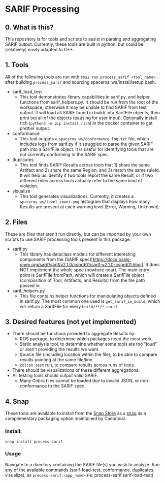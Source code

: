 # SARIF Processing

## 0. What is this?
This repository is for tools and scripts to assist in parsing and aggregating SARIF output. Currently, these tools are built in python, but could be (relatively) easily adapted to C++.

## 1. Tools
All of the following tools are run with `ros2 run process_sarif <tool_name>` after building `process_sarif` and sourcing spaceros_ws/install/setup.bash.

- sarif_load_test
    - This tool demonstrates library capabilities in sarif.py, and helper functions from sarif_helpers.py. It should be run from the root of the workspace, otherwise it may be unable to find SARIF from test output. It will load all SARIF found in build/ into SarifFile objects, then print out all of the objects (pausing for user input). Optionally install rich (`python3 -m pip install rich`) in the docker container to get prettier output.
- conformance
    - This tool outputs a `spaceros_ws/conformance_log.txt` file, which includes logs from sarif.py if it struggled to parse the given SARIF path into a SarifFile object. It is useful for identifying tools that are not currently conforming to the SARIF spec.
- duplicates
    - This tool finds SARIF Results across tools that 1) share the same Artifact and 2) share the same Region, and 3) match the same ruleId. It will help us identify if two tools report the same Result, or if two different rules across tools actually refer to the same kind of violation.
- visualize
    - This tool generates visualizations. Currently, it creates a `spaceros_ws/level_count.png` histogram that displays how many Results are present at each warning level (Error, Warning, Unknown).

## 2. Files
These are files that aren't run directly, but can be imported by your own scripts to use SARIF processing tools present in this package.
- sarif.py
    - This library has dataclass models for different interesting components from the (SARIF spec)[https://docs.oasis-open.org/sarif/sarif/v2.1.0/csprd01/sarif-v2.1.0-csprd01.html]. It does NOT implement the whole spec (nowhere near). The main entry point is SarifFile.fromPath, which will create a SarifFile object (composition of Tool, Artifacts, and Results) from the file path passed in.
- sarif_helpers.py
    - This file contains helper functions for manipulating objects defined in sarif.py. The most common one used is `get_sarif_in_build`, which will return a SarifFile for every `build/**/*.sarif`.

## 3. Desired features (not yet implemented)
- There should be functions provided to aggregate Results by:
    - ROS package, to determine which packages need the most work.
    - Static analysis tool, to determine whether some tools are too "loud" or aren't providing the results we want.
    - Source file (including location within the file), to be able to compare results pointing at the same file/line.
    - `colcon test` run, to compare results across runs of tests.
- There should be visualizations of these different aggregations.
- All testing tools should output valid SARIF.
    - Many Cobra files cannot be loaded due to invalid JSON, or non-conformance to the SARIF spec.

## 4. Snap
These tools are available to install from the [Snap Store](https://snapcraft.io/about) as a [snap](https://snapcraft.io/process-sarif) as a complementary packaging option maintained by Canonical.

### Install: 
`snap install process-sarif`
### Usage
Navigate to a directory containing the SARIF file(s) you wish to analyze. Run any of the available commands (sarif-load-test, conformance, duplicates, visualize), as `process-sarif.<app_name>` (ie: process-sarif.sarif-load-test)

